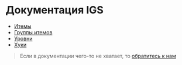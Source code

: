 # Документация IGS

* [Итемы](ITEMS.md)
* [Группы итемов](GROUPS.md)
* [Уровни](LEVELS.md)
* [Хуки](HOOKS.md)

> Если в документации чего-то не хватает, то [обратитесь к нам](https://gm-donate.ru/support)
